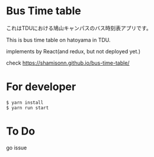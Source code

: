 # Bus Time table

これはTDUにおける鳩山キャンパスのバス時刻表アプリです。

This is bus time table on hatoyama in TDU.

implements by React(and redux, but not deployed yet.)

check https://shamisonn.github.io/bus-time-table/

# For developer

```
$ yarn install
$ yarn run start
```

# To Do

go issue